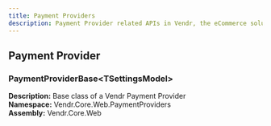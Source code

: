 ```yaml
---
title: Payment Providers
description: Payment Provider related APIs in Vendr, the eCommerce solution for Umbraco v8+
---
```


## Payment Provider

### PaymentProviderBase&lt;TSettingsModel&gt;

**Description:** Base class of a Vendr Payment Provider  
**Namespace:** Vendr.Core.Web.PaymentProviders  
**Assembly:** Vendr.Core.Web


